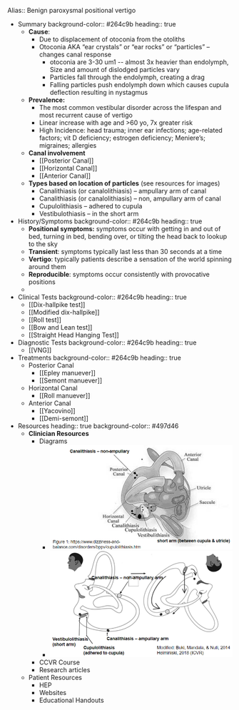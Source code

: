Alias:: Benign paroxysmal positional vertigo

- Summary
  background-color:: #264c9b
  heading:: true
	- **Cause**:
		- Due to displacement of otoconia from the otoliths
		- Otoconia AKA “ear crystals” or “ear rocks” or “particles” –changes canal response
			- otoconia are 3-30 um1 -- almost 3x heavier than endolymph, Size and amount of dislodged particles vary
			- Particles fall through the endolymph, creating a drag
			- Falling particles push endolymph down which causes cupula deflection resulting in nystagmus
	- **Prevalence:**
		- The most common vestibular disorder across the lifespan and most recurrent cause of vertigo
		- Linear increase with age and >60 yo, 7x greater risk
		- High Incidence: head trauma; inner ear infections; age-related factors; vit D deficiency; estrogen deficiency; Meniere’s; migraines; allergies
	- **Canal involvement**
		- [[Posterior Canal]]
		- [[Horizontal Canal]]
		- [[Anterior Canal]]
	- **Types based on location of particles** (see resources for images)
		- Canalithiasis (or canalolithiasis) – ampullary arm of canal
		- Canalithiasis (or canalolithiasis) – non, ampullary arm of canal
		- Cupulolithiasis – adhered to cupula
		- Vestibulothiasis – in the short arm
- History/Symptoms
  background-color:: #264c9b
  heading:: true
	- **Positional symptoms:** symptoms occur with getting in and out of bed, turning in bed, bending over, or tilting the head back to lookup to the sky
	- **Transient**: symptoms typically last less than 30 seconds at a time
	- **Vertigo**: typically patients describe a sensation of the world spinning around them
	- **Reproducible**: symptoms occur consistently with provocative positions
	-
- Clinical Tests
  background-color:: #264c9b
  heading:: true
	- [[Dix-hallpike test]]
	- [[Modified dix-hallpike]]
	- [[Roll test]]
	- [[Bow and Lean test]]
	- [[Straight Head Hanging Test]]
- Diagnostic Tests
  background-color:: #264c9b
  heading:: true
	- [[VNG]]
- Treatments
  background-color:: #264c9b
  heading:: true
	- Posterior Canal
		- [[Epley manuever]]
		- [[Semont manuever]]
	- Horizontal Canal
		- [[Roll manuever]]
	- Anterior Canal
		- [[Yacovino]]
		- [[Demi-semont]]
- Resources
  heading:: true
  background-color:: #497d46
	- **Clinician Resources**
		- Diagrams
			- ![image.png](../assets/image_1639605844674_0.png)
			- ![image.png](../assets/image_1639605963053_0.png)
		- CCVR Course
		- Research articles
	- Patient Resources
		- HEP
		- Websites
		- Educational Handouts